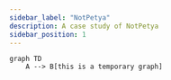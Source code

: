 ```yaml
---
sidebar_label: "NotPetya"
description: A case study of NotPetya
sidebar_position: 1
---
```


```mermaid
graph TD
    A --> B[this is a temporary graph]
```